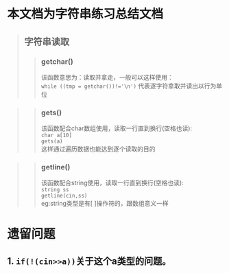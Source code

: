 # 本文档为字符串练习总结文档
> ## 字符串读取
>> ### getchar()
>> 该函数意思为：读取并拿走，一般可以这样使用：<br>`while ((tmp = getchar())!='\n')`
>> 代表逐字符拿取并读出以行为单位

>> ### gets()
>> 该函数配合char数组使用，读取一行直到换行(空格也读):<br>
>> `char a[10]`<br>`gets(a)`<br>
>> 这样通过遍历数据也能达到逐个读取的目的

>> ### getline()
>> 该函数配合string使用，读取一行直到换行(空格也读):<br>
>> `string ss`<br>`getline(cin,ss)`<br>
>> eg:string类型是有[ ]操作符的，跟数组意义一样

# 遗留问题
## 1. `if(!(cin>>a))`关于这个a类型的问题。